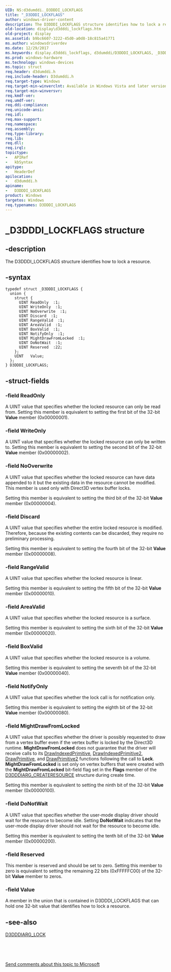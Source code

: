```yaml
---
UID: NS:d3dumddi._D3DDDI_LOCKFLAGS
title: "_D3DDDI_LOCKFLAGS"
author: windows-driver-content
description: The D3DDDI_LOCKFLAGS structure identifies how to lock a resource.
old-location: display\d3dddi_lockflags.htm
old-project: display
ms.assetid: b9bc6607-3222-45d0-a0d8-18c815a41771
ms.author: windowsdriverdev
ms.date: 12/29/2017
ms.keywords: display.d3dddi_lockflags, d3dumddi/D3DDDI_LOCKFLAGS, _D3DDDI_LOCKFLAGS, D3DDDI_LOCKFLAGS, D3D_other_Structs_1bff30dd-936f-4753-bcbe-e656c454e675.xml, D3DDDI_LOCKFLAGS structure [Display Devices]
ms.prod: windows-hardware
ms.technology: windows-devices
ms.topic: struct
req.header: d3dumddi.h
req.include-header: D3dumddi.h
req.target-type: Windows
req.target-min-winverclnt: Available in Windows Vista and later versions of the Windows operating systems.
req.target-min-winversvr: 
req.kmdf-ver: 
req.umdf-ver: 
req.ddi-compliance: 
req.unicode-ansi: 
req.idl: 
req.max-support: 
req.namespace: 
req.assembly: 
req.type-library: 
req.lib: 
req.dll: 
req.irql: 
topictype:
-	APIRef
-	kbSyntax
apitype:
-	HeaderDef
apilocation:
-	d3dumddi.h
apiname:
-	D3DDDI_LOCKFLAGS
product: Windows
targetos: Windows
req.typenames: D3DDDI_LOCKFLAGS
---
```


# _D3DDDI_LOCKFLAGS structure


## -description


The D3DDDI_LOCKFLAGS structure identifies how to lock a resource.


## -syntax


````
typedef struct _D3DDDI_LOCKFLAGS {
  union {
    struct {
      UINT ReadOnly  :1;
      UINT WriteOnly  :1;
      UINT NoOverwrite  :1;
      UINT Discard  :1;
      UINT RangeValid  :1;
      UINT AreaValid  :1;
      UINT BoxValid  :1;
      UINT NotifyOnly  :1;
      UINT MightDrawFromLocked  :1;
      UINT DoNotWait  :1;
      UINT Reserved  :22;
    };
    UINT   Value;
  };
} D3DDDI_LOCKFLAGS;
````


## -struct-fields




### -field ReadOnly

A UINT value that specifies whether the locked resource can only be read from. Setting this member is equivalent to setting the first bit of the 32-bit <b>Value</b> member (0x00000001).


### -field WriteOnly

A UINT value that specifies whether the locked resource can only be written to. Setting this member is equivalent to setting the second bit of the 32-bit <b>Value</b> member (0x00000002).


### -field NoOverwrite

A UINT value that specifies whether the locked resource can have data appended to it but the existing data in the resource cannot be modified. This member is used only with Direct3D vertex buffer locks. 

Setting this member is equivalent to setting the third bit of the 32-bit <b>Value</b> member (0x00000004).


### -field Discard

A UINT value that specifies whether the entire locked resource is modified. Therefore, because the existing contents can be discarded, they require no preliminary processing.

Setting this member is equivalent to setting the fourth bit of the 32-bit <b>Value</b> member (0x00000008).


### -field RangeValid

A UINT value that specifies whether the locked resource is linear.

Setting this member is equivalent to setting the fifth bit of the 32-bit <b>Value</b> member (0x00000010).


### -field AreaValid

A UINT value that specifies whether the locked resource is a surface.

Setting this member is equivalent to setting the sixth bit of the 32-bit <b>Value</b> member (0x00000020).


### -field BoxValid

A UINT value that specifies whether the locked resource is a volume.

Setting this member is equivalent to setting the seventh bit of the 32-bit <b>Value</b> member (0x00000040).


### -field NotifyOnly

A UINT value that specifies whether the lock call is for notification only.

Setting this member is equivalent to setting the eighth bit of the 32-bit <b>Value</b> member (0x00000080).


### -field MightDrawFromLocked

A UINT value that specifies whether the driver is possibly requested to draw from a vertex buffer even if the vertex buffer is locked by the Direct3D runtime. <b>MightDrawFromLocked</b> does not guarantee that the driver will receive calls to its <a href="..\d3dumddi\nc-d3dumddi-pfnd3dddi_drawindexedprimitive.md">DrawIndexedPrimitive</a>, <a href="..\d3dumddi\nc-d3dumddi-pfnd3dddi_drawindexedprimitive2.md">DrawIndexedPrimitive2</a>, <a href="..\d3dumddi\nc-d3dumddi-pfnd3dddi_drawprimitive.md">DrawPrimitive</a>, and <a href="..\d3dumddi\nc-d3dumddi-pfnd3dddi_drawprimitive2.md">DrawPrimitive2</a> functions following the call to <b>Lock</b>. <b>MightDrawFromLocked</b> is set only on vertex buffers that were created with the <b>MightDrawFromLocked</b> bit-field flag set in the <b>Flags</b> member of the <a href="..\d3dukmdt\ns-d3dukmdt-_d3dddiarg_createresource.md">D3DDDIARG_CREATERESOURCE</a> structure during create time.

Setting this member is equivalent to setting the ninth bit of the 32-bit <b>Value</b> member (0x00000100).


### -field DoNotWait

A UINT value that specifies whether the user-mode display driver should wait for the resource to become idle. Setting <b>DoNotWait</b> indicates that the user-mode display driver should not wait for the resource to become idle.

Setting this member is equivalent to setting the tenth bit of the 32-bit <b>Value</b> member (0x00000200).


### -field Reserved

This member is reserved and should be set to zero. Setting this member to zero is equivalent to setting the remaining 22 bits (0xFFFFFC00) of the 32-bit <b>Value</b> member to zeros.


### -field Value

A member in the union that is contained in D3DDDI_LOCKFLAGS that can hold one 32-bit value that identifies how to lock a resource.


## -see-also

<a href="..\d3dumddi\ns-d3dumddi-_d3dddiarg_lock.md">D3DDDIARG_LOCK</a>

 

 

<a href="mailto:wsddocfb@microsoft.com?subject=Documentation%20feedback [display\display]:%20D3DDDI_LOCKFLAGS structure%20 RELEASE:%20(12/29/2017)&amp;body=%0A%0APRIVACY STATEMENT%0A%0AWe use your feedback to improve the documentation. We don't use your email address for any other purpose, and we'll remove your email address from our system after the issue that you're reporting is fixed. While we're working to fix this issue, we might send you an email message to ask for more info. Later, we might also send you an email message to let you know that we've addressed your feedback.%0A%0AFor more info about Microsoft's privacy policy, see http://privacy.microsoft.com/en-us/default.aspx." title="Send comments about this topic to Microsoft">Send comments about this topic to Microsoft</a>

